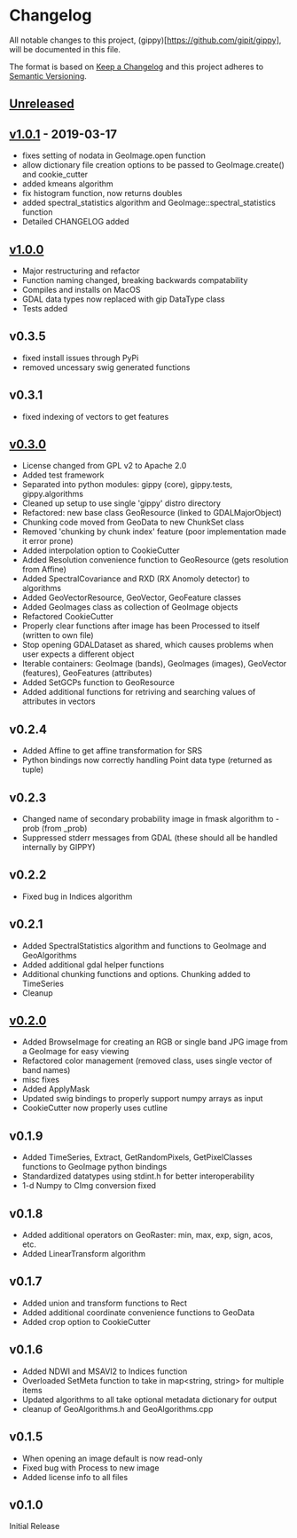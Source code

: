 
# Changelog
All notable changes to this project, (gippy)[https://github.com/gipit/gippy], will be documented in this file.

The format is based on [Keep a Changelog](http://keepachangelog.com/en/1.0.0/)
and this project adheres to [Semantic Versioning](http://semver.org/spec/v2.0.0.html).

## [Unreleased]


## [v1.0.1] - 2019-03-17
- fixes setting of nodata in GeoImage.open function
- allow dictionary file creation options to be passed to GeoImage.create() and cookie_cutter
- added kmeans algorithm
- fix histogram function, now returns doubles
- added spectral_statistics algorithm and GeoImage::spectral_statistics function
- Detailed CHANGELOG added

## [v1.0.0]
- Major restructuring and refactor
- Function naming changed, breaking backwards compatability
- Compiles and installs on MacOS
- GDAL data types now replaced with gip DataType class
- Tests added

## v0.3.5
- fixed install issues through PyPi
- removed uncessary swig generated functions

## v0.3.1
- fixed indexing of vectors to get features

## [v0.3.0]
- License changed from GPL v2 to Apache 2.0
- Added test framework
- Separated into python modules: gippy (core), gippy.tests, gippy.algorithms
- Cleaned up setup to use single 'gippy' distro directory
- Refactored: new base class GeoResource (linked to GDALMajorObject)
- Chunking code moved from GeoData to new ChunkSet class
- Removed 'chunking by chunk index' feature (poor implementation made it error prone)
- Added interpolation option to CookieCutter
- Added Resolution convenience function to GeoResource (gets resolution from Affine)
- Added SpectralCovariance and RXD (RX Anomoly detector) to algorithms
- Added GeoVectorResource, GeoVector, GeoFeature classes
- Added GeoImages class as collection of GeoImage objects
- Refactored CookieCutter
- Properly clear functions after image has been Processed to itself (written to own file)
- Stop opening GDALDataset as shared, which causes problems when user expects a different object
- Iterable containers: GeoImage (bands), GeoImages (images), GeoVector (features), GeoFeatures (attributes)
- Added SetGCPs function to GeoResource
- Added additional functions for retriving and searching values of attributes in vectors

## v0.2.4
- Added Affine to get affine transformation for SRS
- Python bindings now correctly handling Point data type (returned as tuple)

## v0.2.3
- Changed name of secondary probability image in fmask algorithm to -prob (from _prob)
- Suppressed stderr messages from GDAL (these should all be handled internally by GIPPY)

## v0.2.2
- Fixed bug in Indices algorithm

## v0.2.1
- Added SpectralStatistics algorithm and functions to GeoImage and GeoAlgorithms
- Added additional gdal helper functions
- Additional chunking functions and options. Chunking added to TimeSeries
- Cleanup

## [v0.2.0]
- Added BrowseImage for creating an RGB or single band JPG image from a GeoImage for easy viewing
- Refactored color management (removed class, uses single vector of band names)
- misc fixes
- Added ApplyMask
- Updated swig bindings to properly support numpy arrays as input
- CookieCutter now properly uses cutline

## v0.1.9
- Added TimeSeries, Extract, GetRandomPixels, GetPixelClasses functions to GeoImage python bindings
- Standardized datatypes using stdint.h for better interoperability
- 1-d Numpy to CImg conversion fixed

## v0.1.8
- Added additional operators on GeoRaster: min, max, exp, sign, acos, etc.
- Added LinearTransform algorithm

## v0.1.7
- Added union and transform functions to Rect
- Added additional coordinate convenience functions to GeoData
- Added crop option to CookieCutter

## v0.1.6
- Added NDWI and MSAVI2 to Indices function
- Overloaded SetMeta function to take in map<string, string> for multiple items
- Updated algorithms to all take optional metadata dictionary for output
- cleanup of GeoAlgorithms.h and GeoAlgorithms.cpp

## v0.1.5
- When opening an image default is now read-only
- Fixed bug with Process to new image
- Added license info to all files

## v0.1.0

Initial Release


[Unreleased]: https://github.com/gipit/gippy/compare/master...develop
[v1.0.1]: https://github.com/gipit/gippy/compare/1.0.0...1.0.1
[v1.0.0]: https://github.com/gipit/gippy/compare/0.3.0...1.0.0
[v0.3.0]: https://github.com/gipit/gippy/compare/0.2.0...0.3.0
[v0.2.0]: https://github.com/gipit/gippy/tree/0.2.0
